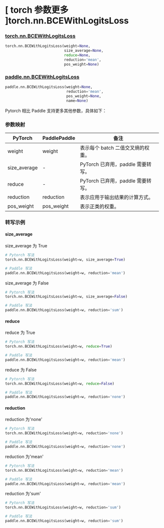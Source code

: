 # [ torch 参数更多 ]torch.nn.BCEWithLogitsLoss
### [torch.nn.BCEWithLogitsLoss](https://pytorch.org/docs/stable/generated/torch.nn.BCEWithLogitsLoss.html#bcewithlogitsloss)

```python
torch.nn.BCEWithLogitsLoss(weight=None,
                           size_average=None,
                           reduce=None,
                           reduction='mean',
                           pos_weight=None)
```

### [paddle.nn.BCEWithLogitsLoss](https://www.paddlepaddle.org.cn/documentation/docs/zh/api/paddle/nn/BCEWithLogitsLoss_cn.html#bcewithlogitsloss)

```python
paddle.nn.BCEWithLogitsLoss(weight=None,
                            reduction='mean',
                            pos_weight=None,
                            name=None)
```

Pytorch 相比 Paddle 支持更多其他参数，具体如下：
### 参数映射
| PyTorch       | PaddlePaddle | 备注                                                   |
| ------------- | ------------ | ------------------------------------------------------ |
| weight           | weight      | 表示每个 batch 二值交叉熵的权重。                                     |
| size_average  | -            | PyTorch 已弃用，paddle 需要转写。 |
| reduce        | -            | PyTorch 已弃用，paddle 需要转写。 |
| reduction  | reduction            | 表示应用于输出结果的计算方式。  |
| pos_weight  | pos_weight            | 表示正类的权重。  |

### 转写示例
#### size_average
size_average 为 True
```python
# Pytorch 写法
torch.nn.BCEWithLogitsLoss(weight=w, size_average=True)

# Paddle 写法
paddle.nn.BCEWithLogitsLoss(weight=w, reduction='mean')

```

size_average 为 False
```python
# Pytorch 写法
torch.nn.BCEWithLogitsLoss(weight=w, size_average=False)

# Paddle 写法
paddle.nn.BCEWithLogitsLoss(weight=w, reduction='sum')
```

#### reduce
reduce 为 True
```python
# Pytorch 写法
torch.nn.BCEWithLogitsLoss(weight=w, reduce=True)

# Paddle 写法
paddle.nn.BCEWithLogitsLoss(weight=w, reduction='mean')
```

reduce 为 False
```python
# Pytorch 写法
torch.nn.BCEWithLogitsLoss(weight=w, reduce=False)

# Paddle 写法
paddle.nn.BCEWithLogitsLoss(weight=w, reduction='none')
```

#### reduction
reduction 为'none'
```python
# Pytorch 写法
torch.nn.BCEWithLogitsLoss(weight=w, reduction='none')

# Paddle 写法
paddle.nn.BCEWithLogitsLoss(weight=w, reduction='none')
```

reduction 为'mean'
```python
# Pytorch 写法
torch.nn.BCEWithLogitsLoss(weight=w, reduction='mean')

# Paddle 写法
paddle.nn.BCEWithLogitsLoss(weight=w, reduction='mean')
```

reduction 为'sum'
```python
# Pytorch 写法
torch.nn.BCEWithLogitsLoss(weight=w, reduction='sum')

# Paddle 写法
paddle.nn.BCEWithLogitsLoss(weight=w, reduction='sum')
```
